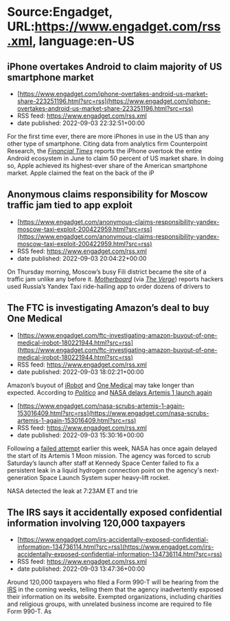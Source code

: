 # Source:Engadget, URL:https://www.engadget.com/rss.xml, language:en-US

## iPhone overtakes Android to claim majority of US smartphone market
 - [https://www.engadget.com/iphone-overtakes-android-us-market-share-223251196.html?src=rss](https://www.engadget.com/iphone-overtakes-android-us-market-share-223251196.html?src=rss)
 - RSS feed: https://www.engadget.com/rss.xml
 - date published: 2022-09-03 22:32:51+00:00

<p>For the first time ever, there are more iPhones in use in the US than any other type of smartphone. Citing data from analytics firm Counterpoint Research, the <a href="https://www.ft.com/content/75891d95-4432-4571-83df-b4cdf82d5da5"><em>Financial Times</em></a> reports the iPhone overtook the entire Android ecosystem in June to claim 50 percent of US market share. In doing so, Apple achieved its highest-ever share of the American smartphone market. Apple claimed the feat on the back of the iP

## Anonymous claims responsibility for Moscow traffic jam tied to app exploit
 - [https://www.engadget.com/anonymous-claims-responsibility-yandex-moscow-taxi-exploit-200422959.html?src=rss](https://www.engadget.com/anonymous-claims-responsibility-yandex-moscow-taxi-exploit-200422959.html?src=rss)
 - RSS feed: https://www.engadget.com/rss.xml
 - date published: 2022-09-03 20:04:22+00:00

<p>On Thursday morning, Moscow’s busy Fili district became the site of a traffic jam unlike any before it. <a href="https://www.vice.com/en/article/y3pbgy/hackers-create-traffic-jam-in-moscow-by-ordering-dozens-of-taxis-at-once-through-app"><em>Motherboard</em></a> (via <a href="https://www.theverge.com/2022/9/3/23335694/hackers-traffic-jam-russia-moscow-ride-hailing-app-yandex-taxi"><em>The Verge</em></a>) reports hackers used Russia’s Yandex Taxi ride-hailing app to order dozens of drivers to 

## The FTC is investigating Amazon’s deal to buy One Medical
 - [https://www.engadget.com/ftc-investigating-amazon-buyout-of-one-medical-irobot-180221944.html?src=rss](https://www.engadget.com/ftc-investigating-amazon-buyout-of-one-medical-irobot-180221944.html?src=rss)
 - RSS feed: https://www.engadget.com/rss.xml
 - date published: 2022-09-03 18:02:21+00:00

<p>Amazon’s buyout of <a href="https://www.engadget.com/amazon-buys-irobot-roomba-creator-122257453.html"><ins>iRobot</ins></a> and <a href="https://www.engadget.com/amazon-primary-healthcare-provider-one-medical-acquisition-140426086.html"><ins>One Medical</ins></a> may take longer than expected. According to <a href="https://www.politico.com/news/2022/09/02/amazons-ftc-problem-keeps-growing-with-irobot-one-medical-probes-00054749"><em><ins>Politico</ins></em></a> and <a href="https://www.wsj.c

## NASA delays Artemis 1 launch again
 - [https://www.engadget.com/nasa-scrubs-artemis-1-again-153016409.html?src=rss](https://www.engadget.com/nasa-scrubs-artemis-1-again-153016409.html?src=rss)
 - RSS feed: https://www.engadget.com/rss.xml
 - date published: 2022-09-03 15:30:16+00:00

<p>Following a <a href="https://www.engadget.com/how-to-watch-nasa-artemis-1-moon-launch-113048363.html">failed attempt</a> earlier this week, NASA has once again delayed the start of its Artemis 1 Moon mission. The agency was forced to scrub Saturday’s launch after staff at Kennedy Space Center failed to fix a persistent leak in a liquid hydrogen connection point on the agency's next-generation Space Launch System super heavy-lift rocket.&nbsp;</p><p>NASA detected the leak at 7:23AM ET and trie

## The IRS says it accidentally exposed confidential information involving 120,000 taxpayers
 - [https://www.engadget.com/irs-accidentally-exposed-confidential-information-134736114.html?src=rss](https://www.engadget.com/irs-accidentally-exposed-confidential-information-134736114.html?src=rss)
 - RSS feed: https://www.engadget.com/rss.xml
 - date published: 2022-09-03 13:47:36+00:00

<p>Around 120,000 taxpayers who filed a Form 990-T will be hearing from the <a href="https://www.engadget.com/irs-taxpayers-live-interview-authentication-093242085.html">IRS</a> in the coming weeks, telling them that the agency inadvertently exposed their information on its website. Exempted organizations, including charities and religious groups, with unrelated business income are required to file Form 990-T. As <a href="https://www.wsj.com/articles/irs-says-it-exposed-some-confidential-taxpaye

